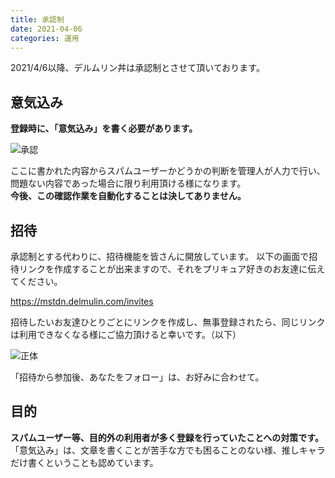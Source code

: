 ```yaml
---
title: 承認制
date: 2021-04-06
categories: 運用
---
```


2021/4/6以降、デルムリン丼は承認制とさせて頂いております。  

## 意気込み

__登録時に、「意気込み」を書く必要があります。__

![承認](register.png)

ここに書かれた内容からスパムユーザーかどうかの判断を管理人が人力で行い、問題ない内容であった場合に限り利用頂ける様になります。  
__今後、この確認作業を自動化することは決してありません。__

## 招待

承認制とする代わりに、招待機能を皆さんに開放しています。
以下の画面で招待リンクを作成することが出来ますので、それをプリキュア好きのお友達に伝えてください。

https://mstdn.delmulin.com/invites

招待したいお友達ひとりごとにリンクを作成し、無事登録されたら、同じリンクは利用できなくなる様にご協力頂けると幸いです。（以下）

![正体](invite.png)

「招待から参加後、あなたをフォロー」は、お好みに合わせて。

## 目的

__スパムユーザー等、目的外の利用者が多く登録を行っていたことへの対策です。__
「意気込み」は、文章を書くことが苦手な方でも困ることのない様、推しキャラだけ書くということも認めています。
